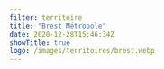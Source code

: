 ```yaml
---
filter: territoire
title: "Brest Métropole"
date: 2020-12-28T15:46:34Z
showTitle: true
logo: /images/territoires/brest.webp
---
```


